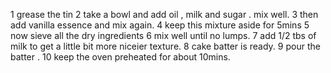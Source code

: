1 grease the tin 
2 take a bowl and add oil , milk and sugar . mix well.
3 then add vanilla essence and mix again.
4 keep this mixture aside for 5mins
5 now sieve all the dry ingredients 
6 mix well until no lumps.
7 add 1/2 tbs of milk to get a little bit more niceier texture.
8 cake batter is ready.
9 pour the batter .
10 keep the oven preheated for about 10mins. 
